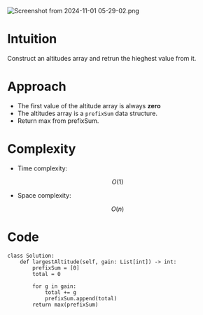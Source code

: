 ![Screenshot from 2024-11-01 05-29-02.png](https://assets.leetcode.com/users/images/7c9f2a41-b79f-4b21-aafc-928f3e07ea24_1730431947.383335.png)

# Intuition
<!-- Describe your first thoughts on how to solve this problem. -->
Construct an altitudes array and retrun the hieghest value from it.  
# Approach
<!-- Describe your approach to solving the problem. -->
- The first value of the altitude array is always **zero**
- The altitudes array is a `prefixSum` data structure.
- Return max from prefixSum. 
# Complexity
- Time complexity:
<!-- Add your time complexity here, e.g. $$O(n)$$ -->
$$O(1)$$
- Space complexity:
<!-- Add your space complexity here, e.g. $$O(n)$$ -->
$$O(n)$$
# Code
```python3 []
class Solution:
    def largestAltitude(self, gain: List[int]) -> int:
        prefixSum = [0]
        total = 0

        for g in gain:
            total += g
            prefixSum.append(total)
        return max(prefixSum)    
```
